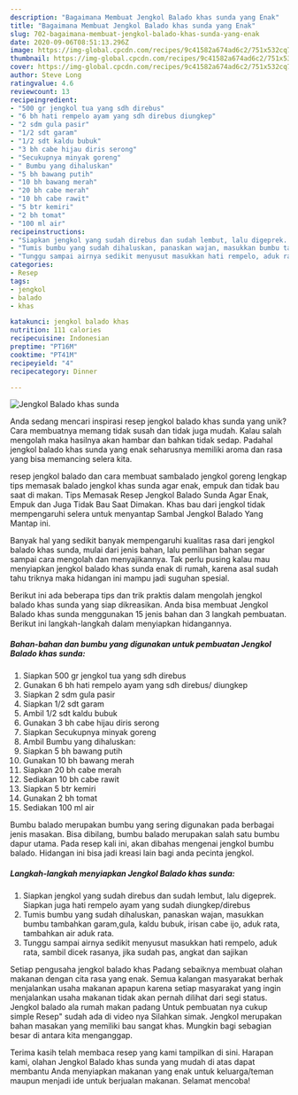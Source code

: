 ```yaml
---
description: "Bagaimana Membuat Jengkol Balado khas sunda yang Enak"
title: "Bagaimana Membuat Jengkol Balado khas sunda yang Enak"
slug: 702-bagaimana-membuat-jengkol-balado-khas-sunda-yang-enak
date: 2020-09-06T08:51:13.296Z
image: https://img-global.cpcdn.com/recipes/9c41582a674ad6c2/751x532cq70/jengkol-balado-khas-sunda-foto-resep-utama.jpg
thumbnail: https://img-global.cpcdn.com/recipes/9c41582a674ad6c2/751x532cq70/jengkol-balado-khas-sunda-foto-resep-utama.jpg
cover: https://img-global.cpcdn.com/recipes/9c41582a674ad6c2/751x532cq70/jengkol-balado-khas-sunda-foto-resep-utama.jpg
author: Steve Long
ratingvalue: 4.6
reviewcount: 13
recipeingredient:
- "500 gr jengkol tua yang sdh direbus"
- "6 bh hati rempelo ayam yang sdh direbus diungkep"
- "2 sdm gula pasir"
- "1/2 sdt garam"
- "1/2 sdt kaldu bubuk"
- "3 bh cabe hijau diris serong"
- "Secukupnya minyak goreng"
- " Bumbu yang dihaluskan"
- "5 bh bawang putih"
- "10 bh bawang merah"
- "20 bh cabe merah"
- "10 bh cabe rawit"
- "5 btr kemiri"
- "2 bh tomat"
- "100 ml air"
recipeinstructions:
- "Siapkan jengkol yang sudah direbus dan sudah lembut, lalu digeprek. Siapkan juga hati rempelo ayam yang sudah diungkep/direbus"
- "Tumis bumbu yang sudah dihaluskan, panaskan wajan, masukkan bumbu tambahkan garam,gula, kaldu bubuk, irisan cabe ijo, aduk rata, tambahkan air aduk rata."
- "Tunggu sampai airnya sedikit menyusut masukkan hati rempelo, aduk rata, sambil dicek rasanya, jika sudah pas, angkat dan sajikan"
categories:
- Resep
tags:
- jengkol
- balado
- khas

katakunci: jengkol balado khas 
nutrition: 111 calories
recipecuisine: Indonesian
preptime: "PT16M"
cooktime: "PT41M"
recipeyield: "4"
recipecategory: Dinner

---
```



![Jengkol Balado khas sunda](https://img-global.cpcdn.com/recipes/9c41582a674ad6c2/751x532cq70/jengkol-balado-khas-sunda-foto-resep-utama.jpg)

Anda sedang mencari inspirasi resep jengkol balado khas sunda yang unik? Cara membuatnya memang tidak susah dan tidak juga mudah. Kalau salah mengolah maka hasilnya akan hambar dan bahkan tidak sedap. Padahal jengkol balado khas sunda yang enak seharusnya memiliki aroma dan rasa yang bisa memancing selera kita.

resep jengkol balado dan cara membuat sambalado jengkol goreng lengkap tips memasak balado jengkol khas sunda agar enak, empuk dan tidak bau saat di makan. Tips Memasak Resep Jengkol Balado Sunda Agar Enak, Empuk dan Juga Tidak Bau Saat Dimakan. Khas bau dari jengkol tidak mempengaruhi selera untuk menyantap Sambal Jengkol Balado Yang Mantap ini.

Banyak hal yang sedikit banyak mempengaruhi kualitas rasa dari jengkol balado khas sunda, mulai dari jenis bahan, lalu pemilihan bahan segar sampai cara mengolah dan menyajikannya. Tak perlu pusing kalau mau menyiapkan jengkol balado khas sunda enak di rumah, karena asal sudah tahu triknya maka hidangan ini mampu jadi suguhan spesial.


Berikut ini ada beberapa tips dan trik praktis dalam mengolah jengkol balado khas sunda yang siap dikreasikan. Anda bisa membuat Jengkol Balado khas sunda menggunakan 15 jenis bahan dan 3 langkah pembuatan. Berikut ini langkah-langkah dalam menyiapkan hidangannya.

<!--inarticleads1-->

##### Bahan-bahan dan bumbu yang digunakan untuk pembuatan Jengkol Balado khas sunda:

1. Siapkan 500 gr jengkol tua yang sdh direbus
1. Gunakan 6 bh hati rempelo ayam yang sdh direbus/ diungkep
1. Siapkan 2 sdm gula pasir
1. Siapkan 1/2 sdt garam
1. Ambil 1/2 sdt kaldu bubuk
1. Gunakan 3 bh cabe hijau diris serong
1. Siapkan Secukupnya minyak goreng
1. Ambil  Bumbu yang dihaluskan:
1. Siapkan 5 bh bawang putih
1. Gunakan 10 bh bawang merah
1. Siapkan 20 bh cabe merah
1. Sediakan 10 bh cabe rawit
1. Siapkan 5 btr kemiri
1. Gunakan 2 bh tomat
1. Sediakan 100 ml air


Bumbu balado merupakan bumbu yang sering digunakan pada berbagai jenis masakan. Bisa dibilang, bumbu balado merupakan salah satu bumbu dapur utama. Pada resep kali ini, akan dibahas mengenai jengkol bumbu balado. Hidangan ini bisa jadi kreasi lain bagi anda pecinta jengkol. 

<!--inarticleads2-->

##### Langkah-langkah menyiapkan Jengkol Balado khas sunda:

1. Siapkan jengkol yang sudah direbus dan sudah lembut, lalu digeprek. Siapkan juga hati rempelo ayam yang sudah diungkep/direbus
1. Tumis bumbu yang sudah dihaluskan, panaskan wajan, masukkan bumbu tambahkan garam,gula, kaldu bubuk, irisan cabe ijo, aduk rata, tambahkan air aduk rata.
1. Tunggu sampai airnya sedikit menyusut masukkan hati rempelo, aduk rata, sambil dicek rasanya, jika sudah pas, angkat dan sajikan


Setiap pengusaha jengkol balado khas Padang sebaiknya membuat olahan makanan dengan cita rasa yang enak. Semua kalangan masyarakat berhak menjalankan usaha makanan apapun karena setiap masyarakat yang ingin menjalankan usaha makanan tidak akan pernah dilihat dari segi status. Jengkol balado ala rumah makan padang Untuk pembuatan nya cukup simple Resep&#34; sudah ada di video nya Silahkan simak. Jengkol merupakan bahan masakan yang memiliki bau sangat khas. Mungkin bagi sebagian besar di antara kita menganggap. 

Terima kasih telah membaca resep yang kami tampilkan di sini. Harapan kami, olahan Jengkol Balado khas sunda yang mudah di atas dapat membantu Anda menyiapkan makanan yang enak untuk keluarga/teman maupun menjadi ide untuk berjualan makanan. Selamat mencoba!
